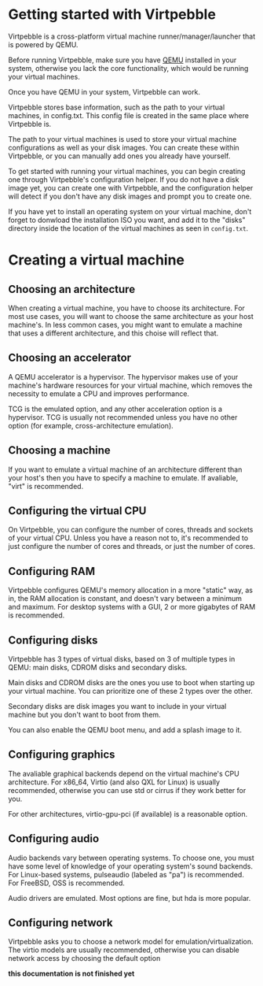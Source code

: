 # Getting started with Virtpebble

Virtpebble is a cross-platform virtual machine runner/manager/launcher that is powered by QEMU.

Before running Virtpebble, make sure you have [QEMU](https://qemu.org) installed in your system, otherwise you lack the core functionality, which would be running your virtual machines.

Once you have QEMU in your system, Virtpebble can work.

Virtpebble stores base information, such as the path to your virtual machines, in config.txt. This config file is created in the same place where Virtpebble is.

The path to your virtual machines is used to store your virtual machine configurations as well as your disk images. You can create these within Virtpebble, or you can manually add ones you already have yourself.

To get started with running your virtual machines, you can begin creating one through Virtpebble's configuration helper. If you do not have a disk image yet, you can create one with Virtpebble, and the configuration helper will detect if you don't have any disk images and prompt you to create one.

If you have yet to install an operating system on your virtual machine, don't forget to donwload the installation ISO you want, and add it to the "disks" directory inside the location of the virtual machines as seen in ```config.txt```.

# Creating a virtual machine

## Choosing an architecture

When creating a virtual machine, you have to choose its architecture. For most use cases, you will want to choose the same architecture as your host machine's. In less common cases, you might want to emulate a machine that uses a different architecture, and this choise will reflect that.

## Choosing an accelerator

A QEMU accelerator is a hypervisor. The hypervisor makes use of your machine's hardware resources for your virtual machine, which removes the necessity to emulate a CPU and improves performance.

TCG is the emulated option, and any other acceleration option is a hypervisor. TCG is usually not recommended unless you have no other option (for example, cross-architecture emulation).

## Choosing a machine

If you want to emulate a virtual machine of an architecture different than your host's then you have to specify a machine to emulate. If avaliable, "virt" is recommended.

## Configuring the virtual CPU

On Virtpebble, you can configure the number of cores, threads and sockets of your virtual CPU. Unless you have a reason not to, it's recommended to just configure the number of cores and threads, or just the number of cores.

## Configuring RAM

Virtpebble configures QEMU's memory allocation in a more "static" way, as in, the RAM allocation is constant, and doesn't vary between a minimum and maximum. For desktop systems with a GUI, 2 or more gigabytes of RAM is recommended.

## Configuring disks

Virtpebble has 3 types of virtual disks, based on 3 of multiple types in QEMU: main disks, CDROM disks and secondary disks.

Main disks and CDROM disks are the ones you use to boot when starting up your virtual machine. You can prioritize one of these 2 types over the other.

Secondary disks are disk images you want to include in your virtual machine but you don't want to boot from them.

You can also enable the QEMU boot menu, and add a splash image to it.

## Configuring graphics

The avaliable graphical backends depend on the virtual machine's CPU architecture. For x86_64, Virtio (and also QXL for Linux) is usually recommended, otherwise you can use std or cirrus if they work better for you.

For other architectures, virtio-gpu-pci (if available) is a reasonable option.

## Configuring audio

Audio backends vary between operating systems. To choose one, you must have some level of knowledge of your operating system's sound backends. For Linux-based systems, pulseaudio (labeled as "pa") is recommended. For FreeBSD, OSS is recommended.

Audio drivers are emulated. Most options are fine, but hda is more popular.

## Configuring network

Virtpebble asks you to choose a network model for emulation/virtualization. The virtio models are usually recommended, otherwise you can disable network access by choosing the default option

**this documentation is not finished yet**
